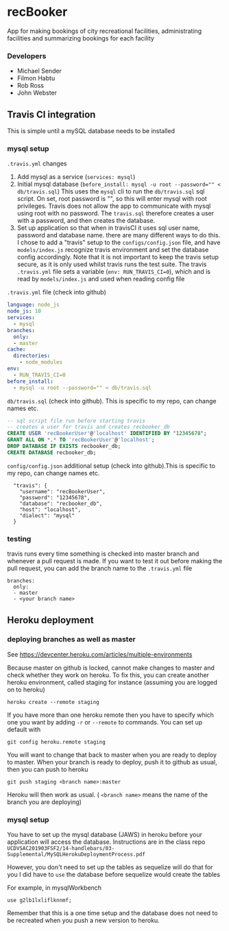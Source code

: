 # recBooker

App for making bookings of city recreational facilities, administrating facilities and summarizing bookings for each facility

### Developers

* Michael Sender
* Filmon Habtu
* Rob Ross
* John Webster

## Travis CI integration

This is simple until a mySQL database needs to be installed

### mysql setup

`.travis.yml` changes

1. Add mysql as a service (`services: mysql`)
1. Initial mysql database (`before_install: mysql -u root --password="" < db/travis.sql`)
This uses the `mysql` cli to run the `db/travis.sql` sql script. On set, root password is "", so this will enter mysql with root privileges. Travis does not allow the app to communicate with mysql using root with no password. The `travis.sql` therefore creates a user with a password, and then creates the database.
1. Set up application so that when in travisCI it uses sql user name, password and database name. there are many different ways to do this. I chose to add a "travis" setup to the `configs/config.json` file, and have `models/index.js` recognize travis environment and set the database config accordingly. Note that it is not important to keep the travis setup secure, as it is only used whilst travis runs the test suite. The travis `.travis.yml` file sets a variable (`env: RUN_TRAVIS_CI=0`), which and is read by `models/index.js` and used when reading config file

`.travis.yml` file (check into github)

``` .yml
language: node_js
node_js: 10
services:
  - mysql
branches:
  only:
  - master
cache:
  directories:
    - node_modules
env: 
  - RUN_TRAVIS_CI=0
before_install:
  - mysql -u root --password="" < db/travis.sql 
```

`db/travis.sql` (check into github). This is specific to my repo, can change names etc.
``` .sql
-- sql script file run before starting travis
-- creates a user for travis and creates recbooker_db
CREATE USER 'recBookerUser'@'localhost' IDENTIFIED BY "12345678";
GRANT ALL ON *.* TO 'recBookerUser'@'localhost';
DROP DATABASE IF EXISTS recbooker_db;
CREATE DATABASE recbooker_db;
```

`config/config.json` additional setup (check into github).This is specific to my repo, can change names etc.
```
  "travis": {
    "username": "recBookerUser",
    "password": "12345678",
    "database": "recbooker_db",
    "host": "localhost",
    "dialect": "mysql"
  }
```
### testing

travis runs every time something is checked into master branch and whenever a pull request is made. If you want to 
test it out before making the pull request, you can add the branch name to the `.travis.yml` file

```
branches:
  only:
  - master
  - <your branch name>
```


## Heroku deployment

### deploying branches as well as master

See <https://devcenter.heroku.com/articles/multiple-environments>

Because master on github is locked, cannot make changes to master and check whether they work on heroku. To fix this, you can create another heroku environment, called staging for instance (assuming you are logged on to heroku)
```
heroku create --remote staging
```
If you have more than one heroku remote then you have to specify which one you want by adding `-r` or `--remote` to commands. You can set up default with
```
git config heroku.remote staging
```
You will want to change that back to master when you are ready to deploy to master.
When your branch is ready to deploy, push it to github as usual, then you can push to heroku
```
git push staging <branch name>:master
```
Heroku will then work as usual. ( `<branch name>` means the name of the branch you are deploying)

### mysql setup

You have to set up the mysql database (JAWS) in heroku before your application will access the database.
Instructions are in the class repo
`UCDVSAC201903FSF2/14-handlebars/03-Supplemental/MySQLHerokuDeploymentProcess.pdf`

However, you don't need to set up the tables as sequelize will do that for you
I did have to `use` the database before sequelize would create the tables

For example, in mysqlWorkbench
```
use g2lb1lxliflknnmf;
```

Remember that this is a one time setup and the database does not need to be recreated when you push a new version to heroku.





